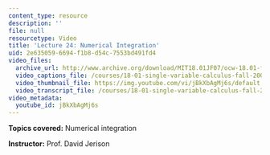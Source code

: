 ```yaml
---
content_type: resource
description: ''
file: null
resourcetype: Video
title: 'Lecture 24: Numerical Integration'
uid: 2e635059-6694-f1b8-d54c-7553bd491fd4
video_files:
  archive_url: http://www.archive.org/download/MIT18.01JF07/ocw-18.01-f07-lec24_300k.mp4
  video_captions_file: /courses/18-01-single-variable-calculus-fall-2006/e08c762ec42c599b81574ce39c6d7333_jBkXbAgMj6s.vtt
  video_thumbnail_file: https://img.youtube.com/vi/jBkXbAgMj6s/default.jpg
  video_transcript_file: /courses/18-01-single-variable-calculus-fall-2006/9ce321dcca02e5149118e32b566aff44_jBkXbAgMj6s.pdf
video_metadata:
  youtube_id: jBkXbAgMj6s
---
```


**Topics covered:** Numerical integration

**Instructor:** Prof. David Jerison